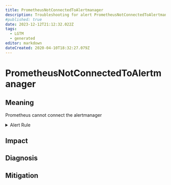 ```yaml
---
title: PrometheusNotConnectedToAlertmanager
description: Troubleshooting for alert PrometheusNotConnectedToAlertmanager
#published: true
date: 2023-12-12T21:12:32.022Z
tags: 
  - LGTM
  - generated
editor: markdown
dateCreated: 2020-04-10T18:32:27.079Z
---
```


# PrometheusNotConnectedToAlertmanager

## Meaning
[//]: # "Short paragraph that explains what the alert means"
Prometheus cannot connect the alertmanager

<details>
  <summary>Alert Rule</summary>

{{% rule "prometheus-self-monitoring/prometheus-self-monitoring-internal.yml" "PrometheusNotConnectedToAlertmanager" %}}

{{% comment %}}

```yaml
alert: PrometheusNotConnectedToAlertmanager
expr: prometheus_notifications_alertmanagers_discovered < 1
for: 0m
labels:
    severity: critical
annotations:
    summary: Prometheus not connected to alertmanager (instance {{ $labels.instance }})
    description: |-
        Prometheus cannot connect the alertmanager
          VALUE = {{ $value }}
          LABELS = {{ $labels }}
    runbook: https://github.com/srerun/prometheus-alerts/blob/main/content/runbooks/prometheus-self-monitoring-internal/PrometheusNotConnectedToAlertmanager.md

```

{{% /comment %}}

</details>


## Impact
[//]: # "What could / will happen if the alert is not addressed"



## Diagnosis
[//]: # "Steps to take to identify the cause of the problem"



## Mitigation
[//]: # "The steps necessary to resolve the alert"
